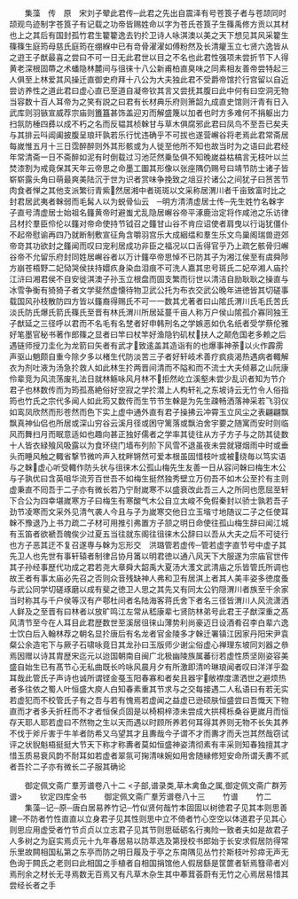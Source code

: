 <!-- { "loadSidebar": true } -->
　　集藻　传　原　宋刘子翚此君传─此君之先出自震泽有号苍筤子者与苍颉同时颉观鸟迹制字苍筤子有记载之功帝皆赐姓命以字为苍氏苍筤子生篠禹修方贡以其材也上之其后有国封孤竹君生籊籊逸去钓扵卫诗人咏淇澳以美之天下想见其风采籊生篠篠生庭筠母慈氏庭筠在绷緥中已有竒骨濯濯如傅粉然及长清癯玉立七贤六逸皆从之逰王子猷最喜之尝曰不可一日无此君世以目之不名也此君性强项未尝折节下人得黄老深根固蔕之术蟠隐林麓间与徂徕十八公新甫柏直臭味之同素相友善帝尝特起三人俱至上林爱其风操迁直御史府拜十八公为大夫独此君不受爵帝馆扵行宫留以自近尝访养性之道此君曰虚心直已至道自凝帝钦其言又尝抚其腹曰此中何有曰空洞无物当容数十百人耳帝为之笑有説之曰君有长材典乐府则箫韶九成直史馆则汗青有日入武库则羽镞宣威荐宗庙则簠簋甚饰盖迎刃而解盛篾以加者也时方多难何不捐躯出力扫氛防棰四彞以成不朽之名而反韫其桢榦甘与草木俱腐邪此君曰凤鸟不至吾已矣夫与其排云呌阊阖披腹呈琅玕孰若乐行忧违确乎不可拔也遂营嶰谷将老焉此君常斋居每嵗惟五月十三日霑醉醉则外其形骸或为人徙至他所不知也故当时为之语曰此君经年常清斋一日不斋醉如泥有时倒载过习池茫然乗坠俱不知晚嵗益枯槁言无枝叶以兰焚漆割为戒竟保其天年云帝思之命墨工圗其形像以张座隅仍赐号曰靖节防士诸子皆崭崭露头角曰萌最爽美陆沉于世为识者赏味争挽致之俎豆扵诸公之间犹子曰筼苦节肉食者惮之其他支派繁衍青紫然居湘中者斑斑以文采称居渭川者千亩致富时比之封君居武夷者榦弱而毛髯人以为蜕骨仙云　─明方清清虚居士传─先生姓竹名榦字子直号清虚居士始祖名籦黄帝时避蚩尤乱隐居嶰谷帝平涿鹿治定将作咸池之乐访律吕材扵羣臣伶伦以籦对帝命使持节钺召之籦甘山谷不肯应诏使者肩曳以行诣犹僵仆不起帝慰谕再四乃就断制敷宣征角含嚼羽宫乐大成絪缊和羣生乐文鸟巢阁瑞兽逰郊帝竒其功欲封之籦闻而叹曰宠利居成功非臣之福况以口舌得官乎乃上疏乞骸骨归嶰谷帝不允留乐府封同姓居嶰谷者以万计籦卒帝思悼不已防其子为湘江侯至有虞舜陟方崩苍梧野二妃恸哭侯扶持嬛疚身染血泪痕不可洗人嘉其忠号斑氏二妃卒湘人庙扵江浒曰湘君侯不自安徙淇澳子孙玉立根盘而固支繁而衍世以清洁自励耿耿之操直与冰雪争衡有猗猗子者文学斐然虚懐待物卫武公托为布衣交武公晚年进徳皆其切磋事载国风孙枝散防四方皆以籦裔得赐氏不可一一数其尤著者曰山隂氏渭川氏毛氏苦氏淡氏防氏爆氏箭氏篠氏至晋有林氏渭川所居延蔓千亩人称万户侯山隂孤介寡同独王子猷延之三径呼以君而不名毛有名椘者好申韩刑名之学嫉恶如仇名纸者受学蔡伦雅好笔墨官秘书著作郎篠之显者曰竿曰杖竿好渔隐钓矶杖扶人之颠危国老多赖之后遇链师授刀圭化为龙箭曰矢者有武才致逺盖其造诣有的也爆事神荼以火作霹雳声驱山魈颇自重今除夕多以楮生代防淡苦三子者好轩岐术善疗疯痰渴热遇病者輙解衣为剂吐液为汤急扵救人如此林生扵两晋间清而不隘和而不流士大夫倾慕之山阮康伶辈竞为风流荡废礼法日就林觞咏风月林不拒然屹立溪壑未尝少乱识者知为节介君子也林数传而为筠孤髙絶俗好空寂之学扵潜上人构轩礼之东坡诗云无竹令人俗指筠也竹氏之宗代多闻人如此筠又数传而生节节生榦是为先生疎畅洒落神采若飞羽仪如鸾凤欣然而形苍然而色下实上虚中通外直有君子操拂云冲霄玉立风尘之表翩翩飘飘真神仙侣也所居或深山穷谷云溪月径或困守篱落或飘泊舍宇要之随寓而安时则临风而舞扫月而眠意适如也趣向甚正独好儒者之学率其徒往从方子方子与之防其徒数十人皆衣緑飱风吸露以为食环绕门墙布列阶下风雪不退虽夜未尝就寝烟雨中时或垂头而睡风触之輙省撃节微吟声入枕畔锵然可爱本根虽固惜枝叶或被绕毎以笃实语与之榦虚心听受輙作防头状与徂徕木公孤山梅先生友善一日从容问榦曰梅生木公与子孰优曰含英咀华流芳百世吾不如梅生挺然独秀壁立万仞吾不如木公至扵有主则虚秉直不囘吾于二子亦有微长若乃宁耐嵗寒不以盛衰改此吾三人之所同也愿屈至轩下合公为四幸堪嵗寒方子曰梅生有寒酸气木公自立太峻不免假秦封以骄士孰若吾子劲节凌寒而文采外见清气袭人今且与子为嵗寒交他日立玉堦寸地随议二子之任使耳榦不豫退乃上书力疏二子材可用推引弗置方子颔之明日命使往孤山梅生辞曰闻江城有玉笛者欲褫吾魄俟少过夏五当往就东阁往徂徕木公辞曰以吾从大夫之后不可徒行也方子恶其迂不复召遂専与榦为忘形交　洪璐管若虚传─管若虚字直节号中虚子其先卫人也先世有事轩辕者制律吕协月筩以明君徳以通八风天下大服遂为宗庙官世传其子孙经事歴代功成之君若尧大章舜大韶禹大夏汤大濩文武清庙之乐皆管氏所调也故王者有事太庙必先召之否则众音残缺神人弗和卫有居淇上者其人美丰姿多徳度蚤与武公同学切磋琢磨以成有斐之徳卫人思之其先又有同太公钓隠渭川者族至千余家当时称其与千户侯等汉有产鄠杜间者名陆海客蒋氏舍下者名三径皆渭川人风流潇洒人鲜及之至晋有曰林者以放旷鸣江左常从嵇康辈七贤防林弟号此君王子猷深重之髙风清节至今在人耳目此君歴数世至溪居徂徕山薄势利尚豪迈日设酒肴召李白辈六逸士饮白后入翰林荐之朝名显扵唐后有名龙者官金陵多才榦迁署镇江因家丹阳宋尹袁粲公余造宅下与厥子石啸咏竟日其龙孙曰玉版师少谢尘俗虚心禅理东坡同刘器之叅焉因赠以诗其胄歴宋迄元以迨国朝南自闽广北极幽陵族属蕃衍若虚性质坚刚姿容美盛自始生已有髙节心无私曲既长吟咏风晨月夕有所激即清吟琳琅闻者叹曰洋洋乎盈耳哉此管氏子声诗也诚所谓铿金戞玉阳春寡和者矣且器宇敞襟度潇洒世之避烦热者多往依之蜀人叶恒盛大庾人白知春素重其节求与之交每接遇二人私语曰有若无实若虚犯而不校管氏子有之吾与若有愧焉若虚闻之益虚已逊硕肤恒盛尝曰吾慨天下物直而才者多夭折枉而不才者恒保贞固是以椅桐梓漆未尝成大拱樗栎桑谷更嵗月而恒存天耶人耶若虚曰不然物之生以天而遇以时顾所养若何耳得其养则无物不长失其养不伐于斧斤害于牛羊者防希又乌望其才且夀哉今子谓不才而夀才而夭岂其然哉窃试评之状貎魁梧挺挺大节天下称才称夀者莫如恒盛神姿清彻素有丰采则知春独擅其才惜玉质易衰风韵不耐耳如若虚者翠氛可掬清味婉如用舍随縁修短安命所谓夭夀不贰者吾扵二子亦有微长二子服其确论

　　御定佩文斋广羣芳谱卷八十二
<子部,谱录类,草木禽鱼之属,御定佩文斋广群芳谱>
　　钦定四库全书
　　御定佩文斋广羣芳谱卷八十三
　　竹谱
　　竹二
　　集藻─记─原─唐白居易养竹记─竹似贤何哉竹本固固以树徳君子见其本则思善建─不防者竹性直直以立身君子见其性则思中立不倚者竹心空空以体道君子见其心则思应用虚受者竹节贞贞以立志君子见其节则思砥砺名行夷险一致者夫如是故君子人多树之为庭实焉贞元十九年春居易以防萃选及第授校书郎始于长安求假居防得常乐里故闗相国私第之东亭而防之明日履及于亭之东南隅见丛竹扵斯枝叶殄瘁无声无色询于闗氏之老则曰此相国之手植者自相国捐馆他人假居繇是筐篚者斩焉篲帚者刈焉刑余之材长无寻焉数无百焉又有凡草木杂生其中菶茸荟蔚有无竹之心焉居易惜其尝经长者之手
